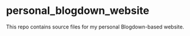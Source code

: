 # personal_blogdown_website
This repo contains source files for my personal Blogdown-based website.
